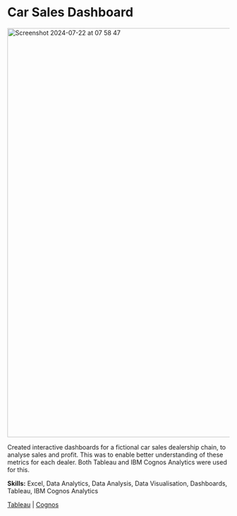 # Car Sales Dashboard
<img width="926" alt="Screenshot 2024-07-22 at 07 58 47" src="https://github.com/user-attachments/assets/1d95d1ff-d522-4664-9f06-6dd28a6c655b">

Created interactive dashboards for a fictional car sales dealership chain, to analyse sales and profit. This was to enable better understanding of these metrics for each dealer. Both Tableau and IBM Cognos Analytics were used for this.

**Skills:** Excel, Data Analytics, Data Analysis, Data Visualisation, Dashboards, Tableau, IBM Cognos Analytics

[Tableau](https://public.tableau.com/views/carSalesDashboard/ServiceDashboard?:language=en-GB&publish=yes&:display_count=n&:origin=viz_share_link) | [Cognos](https://eu1.ca.analytics.ibm.com/bi/?perspective=dashboard&pathRef=.my_folders%2FCar%2BSales%2BDashboard&action=view&mode=dashboard&subView=model0000018ca5ed9e5a_00000000)
